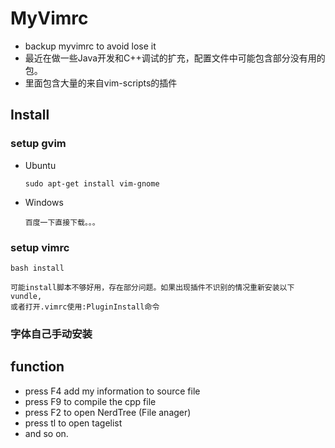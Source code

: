 MyVimrc
===

- backup myvimrc to avoid lose it
- 最近在做一些Java开发和C++调试的扩充，配置文件中可能包含部分没有用的包。
- 里面包含大量的来自vim-scripts的插件

Install
---

### setup gvim
- Ubuntu

    `sudo apt-get install vim-gnome`

- Windows

    `百度一下直接下载。。。 `

### setup vimrc

`bash install`  

    可能install脚本不够好用，存在部分问题。如果出现插件不识别的情况重新安装以下vundle,  
    或者打开.vimrc使用:PluginInstall命令

### 字体自己手动安装

function
---
- press F4 add my information to source file
- press F9 to compile the cpp file
- press F2 to open NerdTree (File anager)
- press tl to open tagelist
- and so on.
